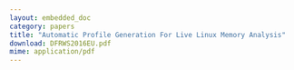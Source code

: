```yaml
---
layout: embedded_doc
category: papers
title: "Automatic Profile Generation For Live Linux Memory Analysis"
download: DFRWS2016EU.pdf
mime: application/pdf
---
```

